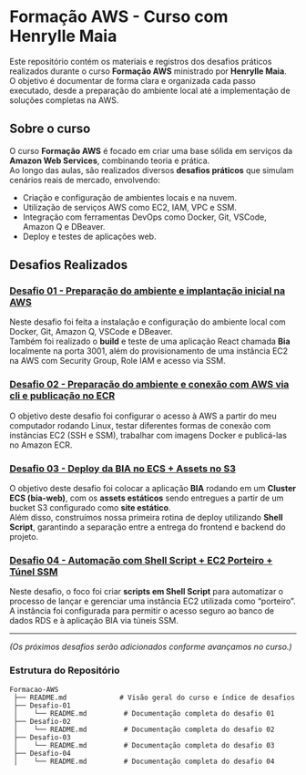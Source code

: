 # Formação AWS - Curso com Henrylle Maia

Este repositório contém os materiais e registros dos desafios práticos realizados durante o curso **Formação AWS** ministrado por **Henrylle Maia**.  
O objetivo é documentar de forma clara e organizada cada passo executado, desde a preparação do ambiente local até a implementação de soluções completas na AWS.

## Sobre o curso
O curso **Formação AWS** é focado em criar uma base sólida em serviços da **Amazon Web Services**, combinando teoria e prática.  
Ao longo das aulas, são realizados diversos **desafios práticos** que simulam cenários reais de mercado, envolvendo:

- Criação e configuração de ambientes locais e na nuvem.
- Utilização de serviços AWS como EC2, IAM, VPC e SSM.
- Integração com ferramentas DevOps como Docker, Git, VSCode, Amazon Q e DBeaver.
- Deploy e testes de aplicações web.

## Desafios Realizados

### [Desafio 01 - Preparação do ambiente e implantação inicial na AWS](Desafio-01/README.md)
Neste desafio foi feita a instalação e configuração do ambiente local com Docker, Git, Amazon Q, VSCode e DBeaver.  
Também foi realizado o **build** e teste de uma aplicação React chamada **Bia** localmente na porta 3001, além do provisionamento de uma instância EC2 na AWS com Security Group, Role IAM e acesso via SSM.

### [Desafio 02 - Preparação do ambiente e conexão com AWS via cli e publicação no ECR](Desafio-02/README.md)
O objetivo deste desafio foi configurar o acesso à AWS a partir do meu computador rodando Linux, testar diferentes formas de conexão com instâncias EC2 (SSH e SSM), trabalhar com imagens Docker e publicá-las no Amazon ECR. 

### [Desafio 03 - Deploy da BIA no ECS + Assets no S3](Desafio-03/README.md)
O objetivo deste desafio foi colocar a aplicação **BIA** rodando em um **Cluster ECS (bia-web)**, com os **assets estáticos** sendo entregues a partir de um bucket S3 configurado como **site estático**.  
Além disso, construímos nossa primeira rotina de deploy utilizando **Shell Script**, garantindo a separação entre a entrega do frontend e backend do projeto.


### [Desafio 04 - Automação com Shell Script + EC2 Porteiro + Túnel SSM](Desafio-04/README.md)
Neste desafio, o foco foi criar **scripts em Shell Script** para automatizar o processo de lançar e gerenciar uma instância EC2 utilizada como “porteiro”.  
A instância foi configurada para permitir o acesso seguro ao banco de dados RDS e à aplicação BIA via túneis SSM.

<hr>

*(Os próximos desafios serão adicionados conforme avançamos no curso.)*

### Estrutura do Repositório

```plaintext
Formacao-AWS
 ├── README.md             # Visão geral do curso e índice de desafios
 ├── Desafio-01
 │    └── README.md         # Documentação completa do desafio 01
 ├── Desafio-02
 │    └── README.md         # Documentação completa do desafio 02
 ├── Desafio-03
 │    └── README.md         # Documentação completa do desafio 03
 ├── Desafio-04
 │    └── README.md         # Documentação completa do desafio 04
